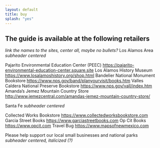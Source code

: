 ```yaml
---
layout: default
title: buy
splash: "yes"
---
```


## The guide is available at the following retailers

*link the names to the sites, center all, maybe no bullets?*
Los Alamos Area *subheader centered*

Pajarito Environmental Education Center (PEEC) https://pajarito-environmental-education-center.square.site
Los Alamos History Museum https://www.losalamoshistory.org/shop.html
Bandelier National Monument Bookstore https://www.nps.gov/band/planyourvisit/books.htm
Valles Caldera National Preserve Bookstore https://www.nps.gov/vall/index.htm
Amanda’s Jemez Mountain Country Store http://www.jemezcentral.com/amandas-jemez-mountain-country-store/

Santa Fe *subheader centered*

Collected Works Bookstore https://www.collectedworksbookstore.com
Garcia Street Books https://www.garciastreetbooks.com
Op Cit Books https://www.opcit.com
Travel Bug https://www.mapsofnewmexico.com

Please help support our local small businesses and national parks *subheader centered, italicized (?)*
